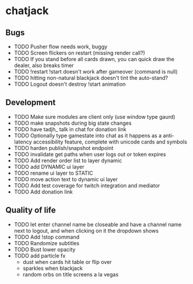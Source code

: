 # chatjack

## Bugs

- TODO Pusher flow needs work, buggy
- TODO Screen flickers on restart (missing render call?)
- TODO If you stand before all cards drawn, you can quick draw the dealer, also breaks timer
- TODO !restart !start doesn't work after gameover (command is null)
- TODO hitting non-natural blackjack doesn't tint the auto-stand?
- TODO Logout doesn't destroy !start animation

## Development

- TODO Make sure modules are client only (use window type gaurd)
- TODO make snapshots during big state changes
- TODO have tadjh\_ talk in chat for donation link
- TODO Optionally type gamestate into chat as it happens as a anti-latency accessibility feature, complete with unicode cards and symbols
- TODO harden publish/snapshot endpoint
- TODO invalidate get paths when user logs out or token expires
- TODO Add render order list to layer dynamic
- TODO add DYNAMIC ui layer
- TODO rename ui layer to STATIC
- TODO move action text to dynamic ui layer
- TODO Add test coverage for twitch integration and mediator
- TODO Add donation link

## Quality of life

- TODO let enter channel name be closeable and have a channel name next to logout, and when clicking on it the dropdown shows
- TODO Add !stop command
- TODO Randomize subtitles
- TODO Bust lower opacity
- TODO add particle fx
  - dust when cards hit table or flip over
  - sparkles when blackjack
  - random orbs on title screens a la vegas
